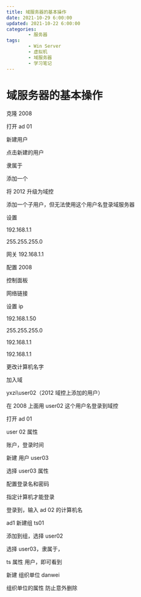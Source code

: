 ```yaml
---
title: 域服务器的基本操作
date: 2021-10-29 6:00:00
updated: 2021-10-22 6:00:00
categories:
        - 服务器
tags:
        - Win Server
        - 虚拟机
        - 域服务器
        - 学习笔记
---
```


# 域服务器的基本操作

克隆 2008

打开 ad 01

新建用户

点击新建的用户

隶属于

添加一个

将 2012 升级为域控

添加一个子用户，但无法使用这个用户名登录域服务器

设置

192.168.1.1

255.255.255.0

网关 192.168.1.1

配置 2008

控制面板

网络链接

设置 ip

192.168.1.50

255.255.255.0

192.168.1.1

192.168.1.1

更改计算机名字

加入域

yxzi\user02（2012 域控上添加的用户）

在 2008 上面用 user02 这个用户名登录到域控

打开 ad 01

user 02 属性

账户，登录时间

新建 用户 user03

选择 user03 属性

配置登录名和密码

指定计算机才能登录

登录到，输入 ad 02 的计算机名

ad1 新建组 ts01

添加到组，选择 user02

选择 user03，隶属于，

ts 属性 用户，即可看到

新建 组织单位 danwei

组织单位的属性 防止意外删除
